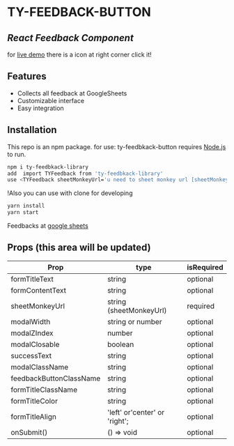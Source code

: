 # TY-FEEDBACK-BUTTON

## _React Feedback Component_

for [live demo](https://react-for-feedback-button.vercel.app/)
there is a icon at right corner click it!

## Features

-   Collects all feedback at GoogleSheets
-   Customizable interface
-   Easy integration

## Installation

This repo is an npm package. for use:
ty-feedbkack-button requires [Node.js](https://nodejs.org/) to run.

```sh
npm i ty-feedbkack-library
add  import TYFeedback from 'ty-feedbkack-library'
use <TYFeedback sheetMonkeyUrl='u need to sheet monkey url [sheetMonkey](https://sheetmonkey.io/)' />
```

!Also you can use with clone for developing

```sh
yarn install
yarn start
```

Feedbacks at [google sheets](https://docs.google.com/spreadsheets/d/e/2PACX-1vTrQrVzfPNG1Ao3IhbiITbzsJq3oTVF5ADD2SuQxMONRXRlEU-hYslVY-xfMuvVGA94NgCIQWj9XgLi/pubhtml)

## Props (this area will be updated)

| Prop                    | type                          | isRequired |
| ----------------------- | ----------------------------- | ---------- |
| formTitleText           | string                        | optional   |
| formContentText         | string                        | optional   |
| sheetMonkeyUrl          | string (sheetMonkeyUrl)       | required   |
| modalWidth              | string or number              | optional   |
| modalZIndex             | number                        | optional   |
| modalClosable           | boolean                       | optional   |
| successText             | string                        | optional   |
| modalClassName          | string                        | optional   |
| feedbackButtonClassName | string                        | optional   |
| formTitleClassName      | string                        | optional   |
| formTitleColor          | string                        | optional   |
| formTitleAlign          | 'left' or'center' or 'right'; | optional   |
| onSubmit()              | () => void                    | optional   |
